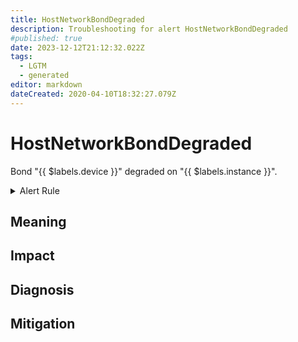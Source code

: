 ```yaml
---
title: HostNetworkBondDegraded
description: Troubleshooting for alert HostNetworkBondDegraded
#published: true
date: 2023-12-12T21:12:32.022Z
tags: 
  - LGTM
  - generated
editor: markdown
dateCreated: 2020-04-10T18:32:27.079Z
---
```


# HostNetworkBondDegraded

Bond "{{ $labels.device }}" degraded on "{{ $labels.instance }}".

<details>
  <summary>Alert Rule</summary>

{{% rule "host-and-hardware/node-exporter.yml" "HostNetworkBondDegraded" %}}

{{% comment %}}

```yaml
alert: HostNetworkBondDegraded
expr: ((node_bonding_active - node_bonding_slaves) != 0) * on(instance) group_left (nodename) node_uname_info{nodename=~".+"}
for: 2m
labels:
    severity: warning
annotations:
    summary: Host Network Bond Degraded (instance {{ $labels.instance }})
    description: |-
        Bond "{{ $labels.device }}" degraded on "{{ $labels.instance }}".
          VALUE = {{ $value }}
          LABELS = {{ $labels }}
    runbook: https://github.com/srerun/prometheus-alerts/blob/main/content/runbooks/node-exporter/HostNetworkBondDegraded.md

```

{{% /comment %}}

</details>


## Meaning
[//]: # "Short paragraph that explains what the alert means"


## Impact
[//]: # "What could / will happen if the alert is not addressed"



## Diagnosis
[//]: # "Steps to take to identify the cause of the problem"



## Mitigation
[//]: # "The steps necessary to resolve the alert"
